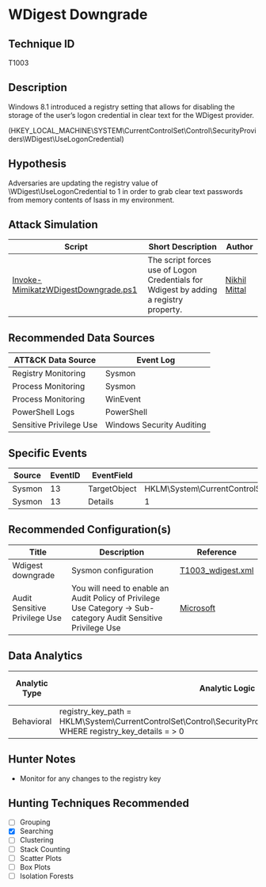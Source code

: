 # WDigest Downgrade
## Technique ID
T1003


## Description
Windows 8.1 introduced a registry setting that allows for disabling the storage of the user’s logon credential in clear text for the WDigest provider.

(HKEY\_LOCAL\_MACHINE\SYSTEM\CurrentControlSet\Control\SecurityProviders\WDigest\UseLogonCredential)


## Hypothesis
Adversaries are updating the registry value of \WDigest\UseLogonCredential to 1 in order to grab clear text passwords from memory contents of lsass in my environment.

## Attack Simulation

| Script  | Short Description | Author | 
|---------|---------|---------|
| [Invoke-MimikatzWDigestDowngrade.ps1](https://github.com/samratashok/nishang/blob/master/Gather/Invoke-MimikatzWDigestDowngrade.ps1)| The script forces use of Logon Credentials for Wdigest by adding a registry property.| [Nikhil Mittal](https://twitter.com/nikhil_mitt) |

## Recommended Data Sources

| ATT&CK Data Source | Event Log |
|---------|---------|
|Registry Monitoring| Sysmon |
|Process Monitoring |Sysmon| 
|Process Monitoring | WinEvent | 
|PowerShell Logs| PowerShell |
|Sensitive Privilege Use| Windows Security Auditing |


## Specific Events

| Source | EventID | EventField | Details | Reference | 
|--------|---------|-------|--------|-----------| 
| Sysmon | 13 | TargetObject | HKLM\System\CurrentControlSet\Control\SecurityProviders\WDigest\UseLogonCredential | [Cyb3rWard0g](https://twitter.com/Cyb3rWard0g) |
| Sysmon | 13 | Details | 1 | [Cyb3rWard0g](https://twitter.com/Cyb3rWard0g) |


## Recommended Configuration(s)
| Title | Description | Reference|
|---------|---------|---------|
| Wdigest downgrade | Sysmon configuration | [T1003_wdigest.xml](https://github.com/Cyb3rWard0g/ThreatHunter-Playbook/blob/master/attack_matrix/windows/sysmon_configs/T1003_wdigest.xml)
|  Audit Sensitive Privilege Use | You will need to enable an Audit Policy of Privilege Use Category -> Sub-category Audit Sensitive Privilege Use | [Microsoft](https://docs.microsoft.com/en-us/windows/security/threat-protection/auditing/event-4673#security-monitoring-recommendations) |


## Data Analytics 

| Analytic Type  | Analytic Logic | Analytic Data Object |
|--------|---------|---------|
| Behavioral|  registry\_key\_path = HKLM\System\CurrentControlSet\Control\SecurityProviders\WDigest\UseLogonCredential WHERE registry\_key\_details = > 0 | Data Objects... | 


## Hunter Notes
 * Monitor for any changes to the registry key


## Hunting Techniques Recommended

- [ ] Grouping
- [x] Searching
- [ ] Clustering
- [ ] Stack Counting
- [ ] Scatter Plots
- [ ] Box Plots
- [ ] Isolation Forests
